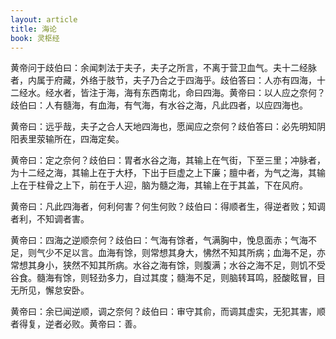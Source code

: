 ```yaml
---
layout: article
title: 海论
book: 灵枢经
---
```


黄帝问于歧伯曰：余闻刺法于夫子，夫子之所言，不离于营卫血气。夫十二经脉者，内属于府藏，外络于肢节，夫子乃合之于四海乎。歧伯答曰：人亦有四海，十二经水。经水者，皆注于海，海有东西南北，命曰四海。黄帝曰：以人应之奈何？歧伯曰：人有髓海，有血海，有气海，有水谷之海，凡此四者，以应四海也。

黄帝曰：远乎哉，夫子之合人天地四海也，愿闻应之奈何？歧伯答曰：必先明知阴阳表里荥输所在，四海定矣。

黄帝曰：定之奈何？歧伯曰：胃者水谷之海，其输上在气街，下至三里；冲脉者，为十二经之海，其输上在于大杼，下出于巨虚之上下廉；膻中者，为气之海，其输上在于柱骨之上下，前在于人迎，脑为髓之海，其输上在于其盖，下在风府。

黄帝曰：凡此四海者，何利何害？何生何败？歧伯曰：得顺者生，得逆者败；知调者利，不知调者害。

黄帝曰：四海之逆顺奈何？歧伯曰：气海有馀者，气满胸中，悗息面赤；气海不足，则气少不足以言。血海有馀，则常想其身大，怫然不知其所病；血海不足，亦常想其身小，狭然不知其所病。水谷之海有馀，则腹满；水谷之海不足，则饥不受谷食。髓海有馀，则轻劲多力，自过其度；髓海不足，则脑转耳鸣，胫酸眩冒，目无所见，懈怠安卧。

黄帝曰：余已闻逆顺，调之奈何？歧伯曰：审守其俞，而调其虚实，无犯其害，顺者得复，逆者必败。黄帝曰：善。

